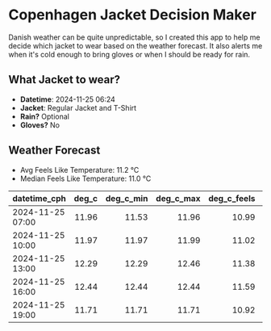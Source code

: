 
# Copenhagen Jacket Decision Maker

Danish weather can be quite unpredictable, so I created this app to help me decide which jacket to wear based on the weather forecast. 
It also alerts me when it's cold enough to bring gloves or when I should be ready for rain.

## What Jacket to wear?

- **Datetime**: 2024-11-25 06:24
- **Jacket**: Regular Jacket and T-Shirt
- **Rain?** Optional
- **Gloves?** No

## Weather Forecast
- Avg Feels Like Temperature: 11.2 °C
- Median Feels Like Temperature: 11.0 °C

| datetime_cph     |   deg_c |   deg_c_min |   deg_c_max |   deg_c_feels | weather   | wind   | rain   |
|:-----------------|--------:|------------:|------------:|--------------:|:----------|:-------|:-------|
| 2024-11-25 07:00 |   11.96 |       11.53 |       11.96 |         10.99 | Clouds    | High   | None   |
| 2024-11-25 10:00 |   11.97 |       11.97 |       11.99 |         11.02 | Clouds    | High   | None   |
| 2024-11-25 13:00 |   12.29 |       12.29 |       12.46 |         11.38 | Clouds    | High   | None   |
| 2024-11-25 16:00 |   12.44 |       12.44 |       12.44 |         11.59 | Clouds    | High   | None   |
| 2024-11-25 19:00 |   11.71 |       11.71 |       11.71 |         10.92 | Rain      | High   | Low    |
        